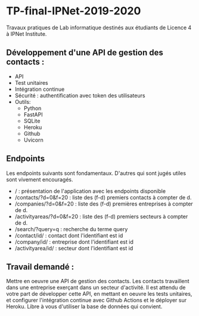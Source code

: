 # TP-final-IPNet-2019-2020
Travaux pratiques de Lab informatique destinés aux étudiants de Licence 4 à IPNet Institute.

## Développement d'une API de gestion des contacts : 
- API
- Test unitaires
- Intégration continue
- Sécurité : authentification avec token des utilisateurs
- Outils: 
   - Python
   - FastAPI
   - SQLite
   - Heroku
   - Github
   - Uvicorn
   
## Endpoints
Les endpoints suivants sont fondamentaux. D'autres qui sont jugés utiles sont vivement encouragés.
- / : présentation de l'application avec les endpoints disponible
- /contacts/?d=0&f=20 : liste des (f-d) premiers contacts à compter de d.
- /companies/?d=0&f=20 : liste des (f-d) premières entreprises à compter de d.
- /activityareas/?d=0&f=20 : liste des (f-d) premiers secteurs à compter de d.
- /search/?query=q : recherche du terme query
- /contact/id/ : contact dont l'identifiant est id
- /company/id/ : entreprise dont l'identifiant est id
- /activityarea/id/ : secteur dont l'identifiant est id


## Travail demandé :

Mettre en oeuvre une API de gestion des contacts. Les contacts travaillent dans une entreprise exerçant dans un secteur d'activité.
Il est attendu de votre part de développer cette API, en mettant en oeuvre les tests unitaires, et configurer l'intégration continue avec Github Actions et le déployer sur Heroku.
Libre à vous d'utiliser la base de données qui convient.
